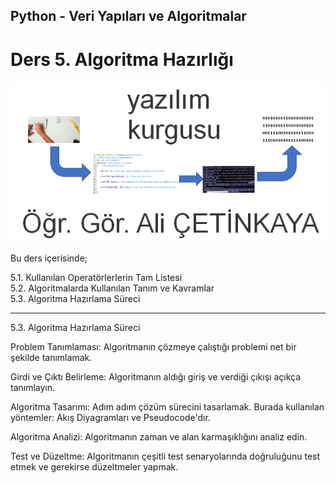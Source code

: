 ## Python - Veri Yapıları ve Algoritmalar

# Ders 5. Algoritma Hazırlığı

![alternatif metin](https://github.com/acetinkaya/yapayzeka/blob/main/Programlama-8.png)

Bu ders içerisinde;

5.1. Kullanılan Operatörlerlerin Tam Listesi   
5.2. Algoritmalarda Kullanılan Tanım ve Kavramlar  
5.3. Algoritma Hazırlama Süreci  

---




5.3. Algoritma Hazırlama Süreci

Problem Tanımlaması: Algoritmanın çözmeye çalıştığı problemi net bir şekilde tanımlamak.

Girdi ve Çıktı Belirleme: Algoritmanın aldığı giriş ve verdiği çıkışı açıkça tanımlayın.

Algoritma Tasarımı: Adım adım çözüm sürecini tasarlamak. Burada kullanılan yöntemler:  Akış Diyagramları ve Pseudocode'dır.
    
Algoritma Analizi: Algoritmanın zaman ve alan karmaşıklığını analiz edin.

Test ve Düzeltme: Algoritmanın çeşitli test senaryolarında doğruluğunu test etmek ve gerekirse düzeltmeler yapmak.
